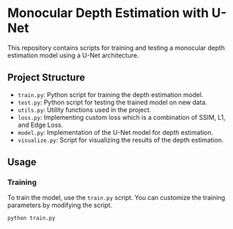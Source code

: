 # Monocular Depth Estimation with U-Net

This repository contains scripts for training and testing a monocular depth estimation model using a U-Net architecture.

## Project Structure

- `train.py`: Python script for training the depth estimation model.
- `test.py`: Python script for testing the trained model on new data.
- `utils.py`: Utility functions used in the project.
- `loss.py`: Implementing custom loss which is a combination of SSIM, L1, and Edge Loss.
- `model.py`: Implementation of the U-Net model for depth estimation.
- `visualize.py`: Script for visualizing the results of the depth estimation.

## Usage

### Training

To train the model, use the `train.py` script. You can customize the training parameters by modifying the script.

```bash
python train.py
